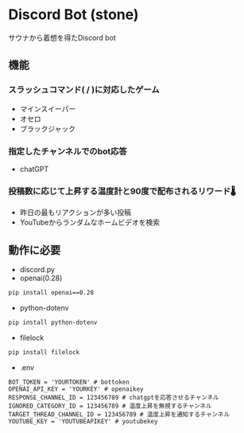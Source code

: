 # Discord Bot (stone)
サウナから着想を得たDiscord bot
## 機能
### スラッシュコマンド( / )に対応したゲーム
- マインスイーパー
- オセロ
- ブラックジャック
### 指定したチャンネルでのbot応答
- chatGPT
### 投稿数に応じて上昇する温度計と90度で配布されるリワード🌡️
- 昨日の最もリアクションが多い投稿
- YouTubeからランダムなホームビデオを検索

## 動作に必要
- discord.py
- openai(0.28)
```bash
pip install openai==0.28
```
- python-dotenv
```bash
pip install python-dotenv
```
- filelock
```bash
pip install filelock
```
- .env
```.env
BOT_TOKEN = 'YOURTOKEN' # bottoken
OPENAI_API_KEY = 'YOURKEY' # openaikey
RESPONSE_CHANNEL_ID = 123456789 # chatgptを応答させるチャンネル
IGNORED_CATEGORY_ID = 123456789 # 温度上昇を無視するチャンネル
TARGET_THREAD_CHANNEL_ID = 123456789 # 温度上昇を通知するチャンネル
YOUTUBE_KEY = 'YOUTUBEAPIKEY' # youtubekey
```


